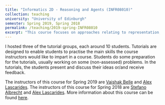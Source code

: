 ```yaml
---
title: "Informatics 2D - Reasoning and Agents (INFR08010)"
collection: teaching
university: "University of Edinburgh"
semester: Spring 2019, Spring 2018
permalink: /teaching/2019-spring-INFR08010
excerpt: "This course focuses on approaches relating to representation, reasoning and planning for solving real world inference. The course illustrates the importance of (i) using a smart representation of knowledge such that it is conducive to efficient reasoning, and (ii) the need for exploiting task constraints for intelligent search and planning. The notion of representing action, space and time is formalized in the context of agents capable of sensing the environment and taking actions that affect the current state. There is also a strong emphasis on the ability to deal with uncertain data in real world scenarios and hence, the planning and reasoning methods are extended to include inference in probabilistic domains."
---
```


I hosted three of the tutorial groups, each around 10 students.
Tutorials are designed to enable students to practise the main skills the course
instructors would like to impart in a course. 
Students do some preparation for the tutorials, usually working on some (non-assessed) problems. 
In the tutorials, the students present and discuss their ideas or/and receive feedback.

The instructors of this course for Spring 2019 are
[Vaishak Belle](https://vaishakbelle.com/) and 
[Alex Lascarides](http://homepages.inf.ed.ac.uk/alex/).
The instructors of this course for Spring 2018 are
[Stefano Albrecht](https://agents.inf.ed.ac.uk/stefano-albrecht/) and 
[Alex Lascarides](http://homepages.inf.ed.ac.uk/alex/).
More information about this course can be found [here](http://www.drps.ed.ac.uk/18-19/dpt/cxinfr08010.htm).

